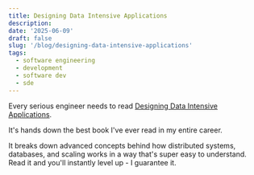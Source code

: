 ```yaml
---
title: Designing Data Intensive Applications
description: 
date: '2025-06-09'
draft: false
slug: '/blog/designing-data-intensive-applications'
tags:
  - software engineering
  - development
  - software dev
  - sde
---
```


Every serious engineer needs to read [Designing Data Intensive Applications](https://www.amazon.com/Designing-Data-Intensive-Applications-Reliable-Maintainable/dp/1449373321).

It's hands down the best book I've ever read in my entire career.

It breaks down advanced concepts behind how distributed systems, databases, and scaling works in a way that's super easy to understand.
Read it and you'll instantly level up - I guarantee it.

